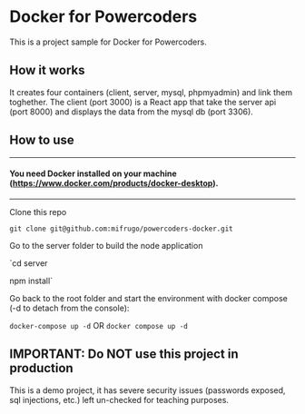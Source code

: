# Docker for Powercoders

This is a project sample for Docker for Powercoders.

## How it works
It creates four containers (client, server, mysql, phpmyadmin) and link them toghether.
The client (port 3000) is a React app that take the server api (port 8000) and displays the data from the mysql db (port 3306).

## How to use

---
#### You need Docker installed on your machine (https://www.docker.com/products/docker-desktop).
---

Clone this repo

`git clone git@github.com:mifrugo/powercoders-docker.git`

Go to the server folder to build the node application

`cd server

npm install`

Go back to the root folder and start the environment with docker compose (-d to detach from the console):

`docker-compose up -d`
OR
`docker compose up -d`

## IMPORTANT: Do NOT use this project in production
This is a demo project, it has severe security issues (passwords exposed, sql injections, etc.) left un-checked for teaching purposes.
